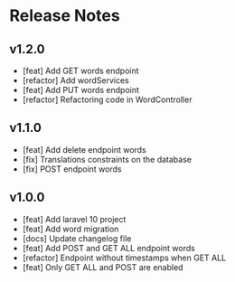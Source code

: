 # Release Notes

## v1.2.0

-   [feat] Add GET words endpoint
-   [refactor] Add wordServices
-   [feat] Add PUT words endpoint
-   [refactor] Refactoring code in WordController

## v1.1.0

-   [feat] Add delete endpoint words
-   [fix] Translations constraints on the database
-   [fix] POST endpoint words 

## v1.0.0

-   [feat] Add laravel 10 project
-   [feat] Add word migration
-   [docs] Update changelog file
-   [feat] Add POST and GET ALL endpoint words
-   [refactor] Endpoint without timestamps when GET ALL
-   [feat] Only GET ALL and POST are enabled
